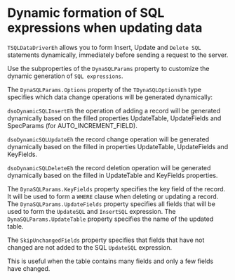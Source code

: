 # Dynamic formation of SQL expressions when updating data


`TSQLDataDriverEh` allows you to form Insert, Update and `Delete SQL` statements dynamically, immediately before sending a request to the server.

Use the subproperties of the `DynaSQLParams` property to customize the dynamic generation of `SQL expressions`.

The `DynaSQLParams.Options` property of the `TDynaSQLOptionsEh` type specifies which data change operations will be generated dynamically:

`dsoDynamicSQLInsertEh`
<sh>the operation of adding a record will be generated dynamically based on the filled properties UpdateTable, UpdateFields and SpecParams (for AUTO_INCREMENT_FIELD).</sh>

`dsoDynamicSQLUpdateEh`
<sh>the record change operation will be generated dynamically based on the filled in properties UpdateTable, UpdateFields and KeyFields.</sh>

`dsoDynamicSQLDeleteEh`
<sh>the record deletion operation will be generated dynamically based on the filled in UpdateTable and KeyFields properties.</sh>

The `DynaSQLParams.KeyFields` property specifies the key field of the record. It will be used to form a `WHERE` clause when deleting or updating a record. The `DynaSQLParams.UpdateFields` property specifies all fields that will be used to form the `UpdateSQL` and `InsertSQL` expression. The `DynaSQLParams.UpdateTable` property specifies the name of the updated table.

The `SkipUnchangedFields` property specifies that fields that have not changed are not added to the SQL `UpdateSQL` expression.

This is useful when the table contains many fields and only a few fields have changed.

